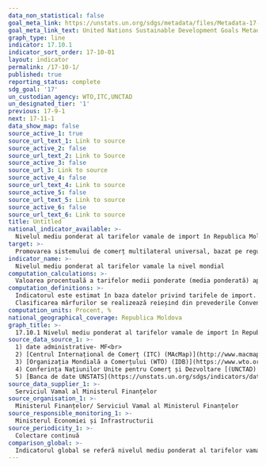 ```yaml
---
data_non_statistical: false
goal_meta_link: https://unstats.un.org/sdgs/metadata/files/Metadata-17-10-01.pdf
goal_meta_link_text: United Nations Sustainable Development Goals Metadata (pdf 468kB)
graph_type: line
indicator: 17.10.1
indicator_sort_order: 17-10-01
layout: indicator
permalink: /17-10-1/
published: true
reporting_status: complete
sdg_goal: '17'
un_custodian_agency: WTO,ITC,UNCTAD
un_designated_tier: '1'
previous: 17-9-1
next: 17-11-1
data_show_map: false
source_active_1: true
source_url_text_1: Link to source
source_active_2: false
source_url_text_2: Link to Source
source_active_3: false
source_url_3: Link to source
source_active_4: false
source_url_text_4: Link to source
source_active_5: false
source_url_text_5: Link to source
source_active_6: false
source_url_text_6: Link to source
title: Untitled
national_indicator_available: >-
  Nivelul mediu ponderat al tarifelor vamale de import în Republica Moldova
target: >-
  Promovarea sistemului de comerț multilateral universal, bazat pe reguli, deschis,    nediscriminatoriu și echitabil în cadrul Organizației Mondiale a Comerțului, inclusiv prin încheierea negocierilor în cadrul Agendei de dezvoltare de la Doha
indicator_name: >-
  Nivelul mediu ponderat al tarifelor vamale la nivel mondial
computation_calculations: >-
  Valoarea procentuală a tarifelor medii ponderate (media ponderată) aplicate importurilor de mărfuri din capitolul 01-97 al Sistemului armonizat  de descriere și codificare a mărfurilor.
computation_definitions: >-
  Indicatorul este estimat în baza datelor privind tarifele de import. Pentru a include toate tarifele, unele taxe care nu sunt exprimate într-o formă ad valorem (de exemplu, taxe speciale) sunt transformate în echivalente ad valorem (adică, ca procent din valoarea importurilor). Conversia se efectuează la un tarif. nivel de linie pentru fiecare importator folosind metoda costului unitar. Valorile unității de import sunt calculate din valorile și cantitățile de import. Doar un număr limitat de rate tarifare care nu sunt ad valorem (adică taxe tehnice) nu pot fi furnizate de echivalenți ad valorem (AVE) și sunt excluse din calcul. Această metodologie permite, de asemenea, comparația între țări. Măsurile și taxele de remediere a comerțului nu sunt considerate ca fiind tarife.<br> 
  Clasificarea mărfurilor se realizează reieșind din prevederile Convenției internațională privind sistemul armonizat de descriere și codificare a mărfurilor (la care Republica Moldova a aderat în anul 2004 prin Legea nr.112 ), care este unul din documentele de bază elaborate de Organizația Mondială a Vămilor. Pentru unificarea clasificării mărfurilor, este utilizată anexa la Convenția vizată, în care se regăsește o Nomenclatură universală a mărfurilor, utilizată la moment de 207 țări ale lumii în calitate de bază a tarifelor vamale de export/import, dar și în scopuri statistice. Nomenclatura combinată a mărfurilor este divizată în  21 de secțiuni, 97 capitole, 1200 de poziții tarifare și peste 5100 de subpoziții tarifare, în baza căreia se elaborează și se gestionează Tariful Vamal Integrat al Republicii Moldova (TARIM). În TARIM sunt stocate informații cu privire la măsurile tarifare și măsurile de politică economică aplicabile mărfurilor importate în Republica Moldova/exportate din Republica Moldova. TARIM-ul este publicat pe pagina web oficială a Serviciului Vamal (Legea nr. 172 din  25.07.2014 privind aprobarea Nomenclaturii combinate a mărfurilor).
computation_units: Procent, %
national_geographical_coverage: Republica Moldova
graph_title: >-
  17.10.1 Nivelul mediu ponderat al tarifelor vamale de import în Republica Moldova
source_data_source_1: >-
  1) date administrative- MF<br> 
  2) [Centrul Internațional de Comerț (ITC) (MAcMap)](http://www.macmap.org)<br> 
  3) [Organizația Mondială a Comerțului (WTO) (IDB)](https://www.wto.org/english/res_e/statis_e/daily_update_e/tariff_profiles/MD_E.pdf)<br> 
  4) Conferința Națiunilor Unite pentru Comerț și Dezvoltare [(UNCTAD) (TRAINS) databases](https://unctad.org/en/Pages/DITC/Trade-Analysis/Non-Tariff-Measures/NTMs-trains.aspx)<br> 
  5) [Banca de date UNSTATS](https://unstats.un.org/sdgs/indicators/database/)
source_data_supplier_1: >-
  Serviciul Vamal al Ministerul Finanțelor
source_organisation_1: >-
  Ministerul Finanțelor/ Serviciul Vamal al Ministerul Finanțelor
source_responsible_monitoring_1: >-
  Ministerul Economiei și Infrastructurii
source_periodicity_1: >-
  Colectare continuă
comparison_global: >-
  Indicatorul global se referă nivelul mediu ponderat al tarifelor vamale de import la nivel mondial, iar indicatorul național constituie o parte a indicatorului global agregat
---
```

